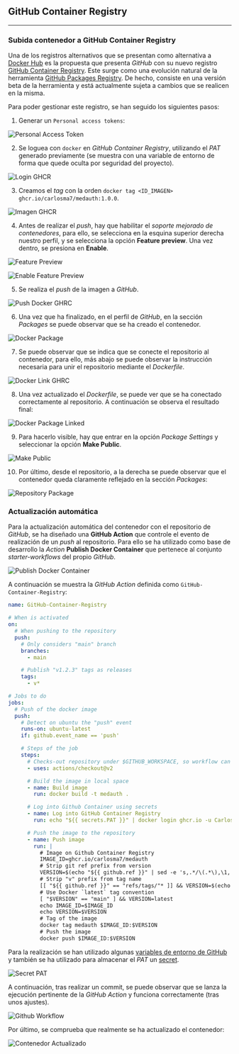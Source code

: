 


## GitHub Container Registry

---

### Subida contenedor a GitHub Container Registry

Una de los registros alternativos que se presentan como alternativa a [Docker Hub](https://hub.docker.com/) es la propuesta que presenta *GitHub* con su nuevo registro [GitHub Container Registry](https://github.blog/2020-09-01-introducing-github-container-registry/). Este surge como una evolución natural de la herramienta [GitHub Packages Registry](https://github.com/features/packages). De hecho, consiste en una versión beta de la herramienta y está actualmente sujeta a cambios que se realicen en la misma.

Para poder gestionar este registro, se han seguido los siguientes pasos:

1. Generar un ```Personal access tokens```:

![Personal Access Token](../img/PAT.png "Personal Access Token")

2. Se loguea con ```docker``` en *GitHub Container Registry*, utilizando el *PAT* generado previamente (se muestra con una variable de entorno de forma que quede oculta por seguridad del proyecto).

![Login GHCR](../img/ghcr_login.png "Login GHCR")

3. Creamos el *tag* con la orden ```docker tag <ID_IMAGEN> ghcr.io/carlosma7/medauth:1.0.0```.

![Imagen GHCR](../img/ghcr_image.png "Imagen GHCR")

4. Antes de realizar el *push*, hay que habilitar el *soporte mejorado de contenedores*, para ello, se selecciona en la esquina superior derecha nuestro perfil, y se selecciona la opción **Feature preview**. Una vez dentro, se presiona en **Enable**.

![Feature Preview](../img/feature_preview1.png "Feature Preview")

![Enable Feature Preview](../img/feature_preview2.png "Enable Feature Preview")

5. Se realiza el *push* de la imagen a *GitHub*.

![Push Docker GHRC](../img/docker_push_ghcr.png "Push Docker GHRC")

6. Una vez que ha finalizado, en el perfil de *GitHub*, en la sección *Packages* se puede observar que se ha creado el contenedor.

![Docker Package](../img/docker_package1.png "Docker Package")

7. Se puede observar que se indica que se conecte el repositorio al contenedor, para ello, más abajo se puede observar la instrucción necesaria para unir el repositorio mediante el *Dockerfile*.

![Docker Link GHRC](../img/docker_link.png "Docker Link GHRC")

8. Una vez actualizado el *Dockerfile*, se puede ver que se ha conectado correctamente al repositorio. A continuación se observa el resultado final:

![Docker Package Linked](../img/docker_package2.png "Docker Package Linked")

9. Para hacerlo visible, hay que entrar en la opción *Package Settings* y seleccionar la opción **Make Public**.

![Make Public](../img/docker_package_public.png "Make Public") 

10. Por último, desde el repositorio, a la derecha se puede observar que el contenedor queda claramente reflejado en la sección *Packages*:

![Repository Package](../img/repository_package.png "Repository Package")


### Actualización automática

Para la actualización automática del contenedor con el repositorio de *GitHub*, se ha diseñado una **GitHub Action** que controle el evento de realización de un *push* al repositorio. Para ello se ha utilizado como base de desarrollo la *Action* **Publish Docker Container** que pertenece al conjunto *starter-workflows* del propio *GitHub*.

![Publish Docker Container](../img/publish_docker_container.png "Publish Docker Container")

A continuación se muestra la *GitHub Action* definida como ```GitHub-Container-Registry```:

```yaml
name: GitHub-Container-Registry

# When is activated
on:
  # When pushing to the repository
  push:
    # Only considers "main" branch
    branches:
      - main

    # Publish "v1.2.3" tags as releases
    tags:
      - v*

# Jobs to do
jobs:
  # Push of the docker image
  push:
    # Detect on ubuntu the "push" event
    runs-on: ubuntu-latest
    if: github.event_name == 'push'

    # Steps of the job
    steps:
      # Checks-out repository under $GITHUB_WORKSPACE, so workflow can access it
      - uses: actions/checkout@v2

      # Build the image in local space
      - name: Build image
        run: docker build -t medauth .

      # Log into Github Container using secrets
      - name: Log into GitHub Container Registry
        run: echo "${{ secrets.PAT }}" | docker login ghcr.io -u Carlosma7 --password-stdin

      # Push the image to the repository
      - name: Push image
        run: |
          # Image on Github Container Registry
          IMAGE_ID=ghcr.io/carlosma7/medauth
          # Strip git ref prefix from version
          VERSION=$(echo "${{ github.ref }}" | sed -e 's,.*/\(.*\),\1,')
          # Strip "v" prefix from tag name
          [[ "${{ github.ref }}" == "refs/tags/"* ]] && VERSION=$(echo $VERSION | sed -e 's/^v//')
          # Use Docker `latest` tag convention
          [ "$VERSION" == "main" ] && VERSION=latest
          echo IMAGE_ID=$IMAGE_ID
          echo VERSION=$VERSION
          # Tag of the image
          docker tag medauth $IMAGE_ID:$VERSION
          # Push the image
          docker push $IMAGE_ID:$VERSION
```

Para la realización se han utilizado algunas [variables de entorno de GitHub](https://docs.github.com/es/free-pro-team@latest/actions/reference/environment-variables) y también se ha utilizado para almacenar el *PAT* un [secret](https://docs.github.com/es/free-pro-team@latest/actions/reference/encrypted-secrets).

![Secret PAT](../img/github_secret.png "Secret PAT")

A continuación, tras realizar un commit, se puede observar que se lanza la ejecución pertinente de la *GitHub Action* y funciona correctamente (tras unos ajustes).

![Github Workflow](../img/github_workflow.png "Github Workflow")

Por último, se comprueba que realmente se ha actualizado el contenedor:

![Contenedor Actualizado](../img/github_ghcr_updated.png "Contenedor actualizado")

